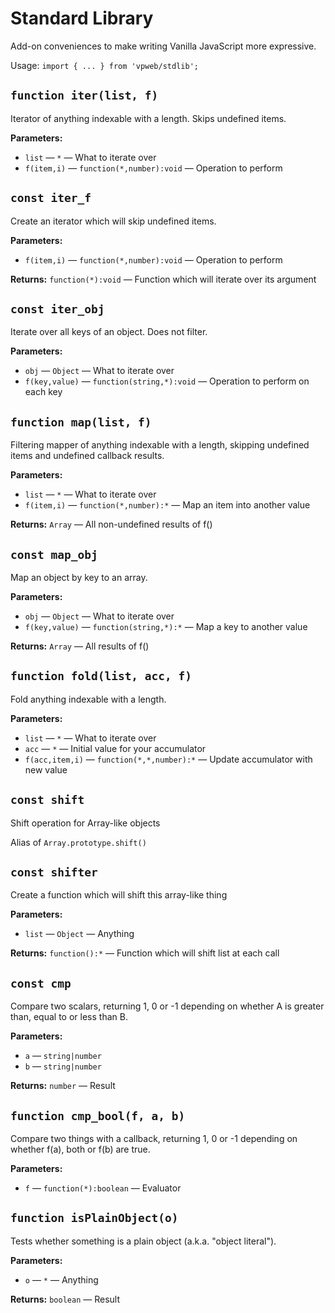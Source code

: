 # Standard Library

Add-on conveniences to make writing Vanilla JavaScript more expressive.

Usage: `import { ... } from 'vpweb/stdlib';`

<!-- BEGIN DOC-COMMENT H2 js/stdlib.js -->

## `function iter(list, f)`

Iterator of anything indexable with a length.  Skips undefined items.

**Parameters:**

* `list` — `*` — What to iterate over
* `f(item,i)` — `function(*,number):void` — Operation to perform

## `const iter_f`

Create an iterator which will skip undefined items.

**Parameters:**

* `f(item,i)` — `function(*,number):void` — Operation to perform

**Returns:** `function(*):void` — Function which will iterate over its argument

## `const iter_obj`

Iterate over all keys of an object.  Does not filter.

**Parameters:**

* `obj` — `Object` — What to iterate over
* `f(key,value)` — `function(string,*):void` — Operation to perform on each key

## `function map(list, f)`

Filtering mapper of anything indexable with a length, skipping undefined items and undefined callback results.

**Parameters:**

* `list` — `*` — What to iterate over
* `f(item,i)` — `function(*,number):*` — Map an item into another value

**Returns:** `Array` — All non-undefined results of f()

## `const map_obj`

Map an object by key to an array.

**Parameters:**

* `obj` — `Object` — What to iterate over
* `f(key,value)` — `function(string,*):*` — Map a key to another value

**Returns:** `Array` — All results of f()

## `function fold(list, acc, f)`

Fold anything indexable with a length.

**Parameters:**

* `list` — `*` — What to iterate over
* `acc` — `*` — Initial value for your accumulator
* `f(acc,item,i)` — `function(*,*,number):*` — Update accumulator with new value

## `const shift`

Shift operation for Array-like objects

Alias of `Array.prototype.shift()`

## `const shifter`

Create a function which will shift this array-like thing

**Parameters:**

* `list` — `Object` — Anything

**Returns:** `function():*` — Function which will shift list at each call

## `const cmp`

Compare two scalars, returning 1, 0 or -1 depending on whether A is greater than, equal to or less than B.

**Parameters:**

* `a` — `string|number`
* `b` — `string|number`

**Returns:** `number` — Result

## `function cmp_bool(f, a, b)`

Compare two things with a callback, returning 1, 0 or -1 depending on whether f(a), both or f(b) are true.

**Parameters:**

* `f` — `function(*):boolean` — Evaluator

## `function isPlainObject(o)`

Tests whether something is a plain object (a.k.a. "object literal").

**Parameters:**

* `o` — `*` — Anything

**Returns:** `boolean` — Result

<!-- END DOC-COMMENT -->

